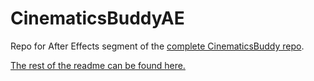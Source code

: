 # CinematicsBuddyAE
Repo for After Effects segment of the [complete CinematicsBuddy repo](https://github.com/CinderBlocc/CinematicsBuddy).

[The rest of the readme can be found here.](https://github.com/CinderBlocc/CinematicsBuddyAE/blob/main/bakkesmod/data/CinematicsBuddy/Plugins/AfterEffects/README.md)
